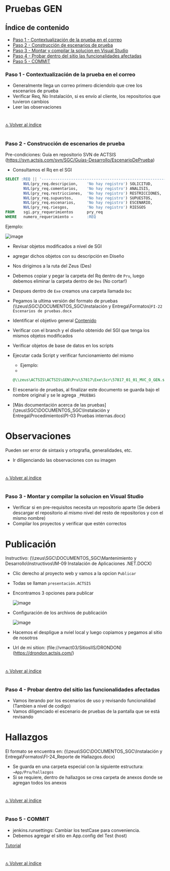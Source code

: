 # Pruebas GEN

## Índice de contenido

*   [Paso 1 - Contextualización de la prueba en el correo](#paso-1---Contextualización-de-la-prueba-en-el-correo)
*   [Paso 2 - Construcción de escenarios de prueba](#paso-2---Construcción-de-escenarios-de-prueba)
*   [Paso 3 - Montar y compilar la solucion en Visual Studio](#paso-3---Montar-y-compilar-la-solucion-en-Visual-Studio)
*   [Paso 4 - Probar dentro del sitio las funcionalidades afectadas](#paso-4---Probar-dentro-del-sitio-las-funcionalidades-afectadas)
*   [Paso 5 - COMMIT](#paso-5---COMMIT)

### **Paso 1 - Contextualización de la prueba en el correo**

* Generalmente llega un correo primero diciendolo que cree los escenarios de prueba
* Verificar Req, No Instalación, si es envío al cliente, los repositorios que tuvieron cambios
* Leer las observaciones

#
[🔝 Volver al índice](#índice-de-contenido)
#

### **Paso 2 - Construcción de escenarios de prueba**
Pre-condiciones:
Guía en repositorio SVN de ACTSIS (https://svn.actsis.com/svn/SGC/Guías-Desarrollo/EscenarioDePrueba)
* Consultamos el Rq en el SGI
```sql
SELECT :REQ || '-----------------------------------------------------------------------' REQ,
        NVL(pry_req.descripcion,    'No hay registro') SOLICITUD,
        NVL(pry_req.comentarios,    'No hay registro') ANALISIS,
        NVL(pry_req.restricciones,  'No hay registro') RESTRICCIONES,
        NVL(pry_req.supuestos,      'No hay registro') SUPUESTOS,
        NVL(pry_req.escenarios,     'No hay registro') ESCENARIO,
        NVL(pry_req.riesgos,        'No hay registro') RIESGOS
FROM    sgi.pry_requerimientos      pry_req
WHERE   numero_requerimiento =      :REQ
```

Ejemplo:

![image](https://user-images.githubusercontent.com/61068392/175323490-f5be3535-6d24-457a-b739-4020e633c82d.png)

* Revisar objetos modificados a nivel de SGI
* agregar dichos objetos con su descripción en Diseño
* Nos dirigimos a la ruta del Zeus (Des)
* Debemos copiar y pegar la carpeta del Rq dentro de `Pru`, luego debemos eliminar la carpeta dentro de `Des` (No cortar!)
* Despues dentro de `Exe` creamos una carpeta llamada `Doc`
* Pegamos la ultima versión del formato de pruebas (\\\zeus\SGC\DOCUMENTOS_SGC\Instalación y Entrega\Formatos)`FI-22 Escenarios de pruebas.docx`

* Identificar el objetivo general [Contenido](https://svn.actsis.com/svn/SGC/Guías-Desarrollo/EscenarioDePrueba/Contenido)
* Verificar con el branch y el diseño obtenido del SGI que tenga los mismos objetos modificados
* Verificar objetos de base de datos en los scripts
* Ejecutar cada Script y verificar funcionamiento del mismo
  * Ejemplo:
  * 
  ```sql
  @\\zeus\ACTSIS\ACTSIS\GEN\Pru\57817\Exe\Scr\57817_01_01_MVC_O_GEN.sql
  ```
  
* El escenario de pruebas, al finalizar este documento se guarda bajo el nombre original y se le agrega `_PRUEBAS`

* [Más documentación acerca de las pruebas](\\zeus\SGC\DOCUMENTOS_SGC\Instalación y Entrega\Procedimientos\PI-03 Pruebas internas.docx)

Observaciones
=============

Pueden ser error de sintaxis y ortografia, generalidades, etc.

* Ir diligenciando las observaciones con su imagen

#
[🔝 Volver al índice](#índice-de-contenido)
#

### **Paso 3 - Montar y compilar la solucion en Visual Studio**

* Verificar si en pre-requisitos necesita un repositorio aparte (Se deberá descargar el repositorio al mismo nivel del resto de repositorios y con el mismo nombre)
* Compilar los proyectos y verificar que estén correctos

Publicación
===========
Instructivo: (\\\zeus\SGC\DOCUMENTOS_SGC\Mantenimiento y Desarrollo\Instructivos\IM-09 Instalación de Aplicaciones .NET.DOCX)
* Clic derecho al proyecto web y vamos a la opcion `Publicar`
* Todas se llaman  `presentación.ACTSIS`
* Encontramos 3 opciones para publicar

  ![image](https://user-images.githubusercontent.com/61068392/175347491-02b6ca48-07eb-4451-b5f8-0fe00bc19e42.png)

* Configuración de los archivos de publicación
  
  ![image](https://user-images.githubusercontent.com/61068392/175348197-d5857778-5a6d-4bec-ae4d-3dee628ffa2d.png)

* Hacemos el despligue a nviel local y luego copiamos y pegamos al sitio de nosotros

* Url de mi sition: (file://vmact03/SitiosIIS/DRONDON) (https://drondon.actsis.com/)

#
[🔝 Volver al índice](#índice-de-contenido)
#

### **Paso 4 - Probar dentro del sitio las funcionalidades afectadas**

* Vamos iterando por los escenarios de uso y revisando funcionalidad  (Tambien a nivel de codigo)
* Vamos diligenciado el escenario de pruebas de la pantalla que se está revisando


Hallazgos
=========

El formato se encuentra en: (\\\zeus\SGC\DOCUMENTOS_SGC\Instalación y Entrega\Formatos\FI-24_Reporte de Hallazgos.docx)
* Se guarda en una carpeta especial con la siguiente estructura:
               ```
                →App/Pru/hallazgos
                ```
* Si se requiere, dentro de hallazgos se crea carpeta de anexos donde se agregan todos los anexos

#
[🔝 Volver al índice](#índice-de-contenido)
#


### **Paso 5 - COMMIT**

* jenkins.runsettings: Cambiar los testCase para conveniencia.
* Debemos agregar el sitio en App.config del Test (host)

[Tutorial](https://actsis.sharepoint.com/sites/ACTSISQA/SitePages/GenTests-7-1-2563.aspx)

#
[🔝 Volver al índice](#índice-de-contenido)
#
